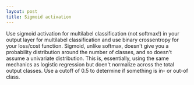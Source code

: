 ```yaml
---
layout: post
title: Sigmoid activation
---
```


Use sigmoid activation for multilabel classification (not softmax!) in your output layer for multilabel classification and use binary crossentropy for your loss/cost function. Sigmoid, unlike softmax, doesn't give you a probability distribution around the number of classes, and so doesn't assume a univariate distribution. This is, essentially, using the same mechanics as logistic regression but doen't normalize across the total output classes. Use a cutoff of 0.5 to determine if something is
in- or out-of class.
